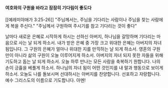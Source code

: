 #### 여호와의 구원을 바라고 잠잠히 기다림이 좋도다

[[예레미야애가 3:25-26]]
"주님께서는, 주님을 기다리는 사람이나 주님을 찾는 사람에게 복을 주신다."
"주님께서 구원하여 주시기를 참고 기다리는 것이 좋다"

날마다 새로운 은혜로 시작하게 하시는 선하신 아버지, 하나님을 갈망하며 기다리는 마음으로 사는 날 되게 하소서.
내가 받은 은혜 중 가장 크고 위대한 은혜는 아버지의 자녀 됨입니다.
그 구원의 은혜가 얼마나 위대한 지를 만끽하는 날 되게 하소서. 영혼의 구원만이 아니라 삶의 구원이 오늘 이루어지게 하소서.
아버지의 자녀 되지 못한 자들을 위해 기도하고 돕는 날 되게 하소서. 오늘 하루 만나는 모든 사람을 축복하기 원합니다. 나의 손이 긍휼을 베풀게 하소서.
하나님의 자녀 됨이 어떤 것인지를 내 말과 행동으로 보이게 하소서.
오늘도 나를 돌보시며 선대하시는 아버지를 찬양합니다. 선포하고 자랑합니다. 
예수 그리스도의 이름으로 기도합니다. 아멘!
